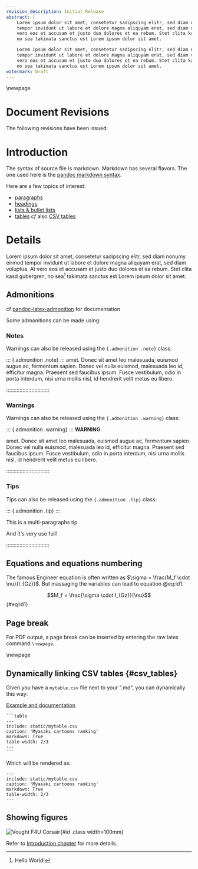 ```yaml
---
revision_description: Initial Release
abstract: |
    Lorem ipsum dolor sit amet, consetetur sadipscing elitr, sed diam nonumy eirmod
    tempor invidunt ut labore et dolore magna aliquyam erat, sed diam voluptua. At
    vero eos et accusam et justo duo dolores et ea rebum. Stet clita kasd gubergren,
    no sea takimata sanctus est Lorem ipsum dolor sit amet.

    Lorem ipsum dolor sit amet, consetetur sadipscing elitr, sed diam nonumy eirmod
    tempor invidunt ut labore et dolore magna aliquyam erat, sed diam voluptua. At
    vero eos et accusam et justo duo dolores et ea rebum. Stet clita kasd gubergren,
    no sea takimata sanctus est Lorem ipsum dolor sit amet.
watermark: Draft
---
```


<!--PANDOC MANUAL: http://pandoc.org/MANUAL.html-->

\newpage


Document Revisions
==================

The following revisions have been issued:

<!--BEGIN REVISIONS-->
<!--END REVISIONS-->

<!-- end of header -->


Introduction
============

The syntax of source file is markdown. Markdown has several flavors. The one used here is the [pandoc markdown syntax](https://pandoc.org/MANUAL.html#pandocs-markdown).

Here are a few topics of interest:

* [paragraphs](https://pandoc.org/MANUAL.html#paragraphs)
* [headings](https://pandoc.org/MANUAL.html#headings)
* [lists & bullet lists](https://pandoc.org/MANUAL.html#lists)
* [tables](https://pandoc.org/MANUAL.html#tables) *cf* also [CSV tables](#csv_tables)


Details
=======

Lorem ipsum dolor sit amet, consetetur sadipscing elitr, sed diam nonumy eirmod
tempor invidunt ut labore et dolore magna aliquyam erat, sed diam voluptua. At
vero eos et accusam et justo duo dolores et ea rebum. Stet clita kasd gubergren,
no sea[^hello] takimata sanctus est Lorem ipsum dolor sit amet.

[^hello]: Hello World!

Admonitions
-----------

cf [pandoc-latex-admonition](https://pandoc-latex-admonition.readthedocs.io/en/latest/) for documentation

Some admonitions can be made using:

### Notes

Warnings can also be released using the ``{.admonition .note}`` class:

::: {.admonition .note} :::
amet. Donec sit amet leo malesuada, euismod augue ac, fermentum sapien. Donec
vel nulla euismod, malesuada leo id, efficitur magna. Praesent sed faucibus
ipsum. Fusce vestibulum, odio in porta interdum, nisi urna mollis nisl, id
hendrerit velit metus eu libero.


:::::::::::::::::::::::::::::

### Warnings

Warnings can also be released using the ``{.admonition .warning}`` class:

::: {.admonition .warning} :::
**WARNING**

amet. Donec sit amet leo malesuada, euismod augue ac, fermentum sapien. Donec
vel nulla euismod, malesuada leo id, efficitur magna. Praesent sed faucibus
ipsum. Fusce vestibulum, odio in porta interdum, nisi urna mollis nisl, id
hendrerit velit metus eu libero.

:::::::::::::::::::::::::::::

### Tips

Tips can also be released using the ``{.admonition .tip}`` class:

::: {.admonition .tip} :::

This is a multi-paragraphs tip.

And it's very use full!

:::::::::::::::::::::::::::::

Equations and equations numbering
---------------------------------

The famous Engineer equation is often
written as $\sigma = \frac{M_f \cdot \nu}{I_{Gz}}$. But massaging the
variables can lead to equation @eq:id1.

$$M_f = \frac{\sigma \cdot I_{Gz}}{\nu}$${#eq:id1}


Page break
----------

For PDF output, a page break can be inserted by entering the raw latex command ``\newpage``.

\newpage


Dynamically linking CSV tables  {#csv_tables}
------------------------------

Given you have a ``mytable.csv`` file next to your ".md", you can dynamically this way:

[Example and documentation](https://github.com/ickc/pantable#example)


~~~~~
```table
---
include: static/mytable.csv
caption: 'Myasaki cartoons ranking'
markdown: True
table-width: 2/3
---
```
~~~~~

Which will be rendered as:

```table
---
include: static/mytable.csv
caption: 'Myasaki cartoons ranking'
markdown: True
table-width: 2/3
---
```

Showing figures
---------------

![Vought F4U Corsair[^1]](fig/Vought_F4U_Corsair_(USMC).jpg){#id .class width=100mm}

Refer to [Introduction chapter](#introduction) for more details.

[^1]: Par Gerry Metzler — https://www.flickr.com/photos/flyguy71/7427977930/sizes/l/in/photostream/, CC BY-SA 2.0, https://commons.wikimedia.org/w/index.php?curid=20571543 

<!-- dummy anchor to navigate to bottom of page -->

<a id="@"></a>
<a id="@bottom"></a>
